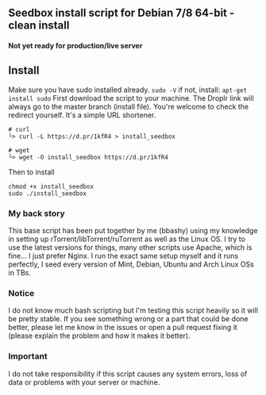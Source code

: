 ## Seedbox install script for Debian 7/8 64-bit - clean install

#### Not yet ready for production/live server

## Install
Make sure you have sudo installed already. `sudo -V` if not, install: `apt-get install sudo`
First download the script to your machine. The Droplr link will always go to the master branch (install file).
You're welcome to check the redirect yourself. It's a simple URL shortener.
```
# curl
└> curl -L https://d.pr/1kfR4 > install_seedbox

# wget
└> wget -O install_seedbox https://d.pr/1kfR4
```
Then to install
```
chmod +x install_seedbox
sudo ./install_seedbox
```

### My back story
This base script has been put together by me (bbashy) using my knowledge in setting up rTorrent/libTorrent/ruTorrent as well as the Linux OS.
I try to use the latest versions for things, many other scripts use Apache, which is fine... I just prefer Nginx. I run the exact same setup myself
and it runs perfectly, I seed every version of Mint, Debian, Ubuntu and Arch Linux OSs in TBs.

### Notice
I do not know much bash scripting but I'm testing this script heavily so it will be pretty stable. If you see something wrong or a part that
could be done better, please let me know in the issues or open a pull request fixing it (please explain the problem and how it makes it better).

### Important
I do not take responsibility if this script causes any system errors, loss of data or problems with your server or machine.